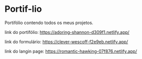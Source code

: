 # Portif-lio
Portifólio contendo todos os meus projetos.

link do portifólio: https://adoring-shannon-d309f1.netlify.app/

link do formulário: https://clever-wescoff-f2e9eb.netlify.app/

link do langin page: https://romantic-hawking-07f876.netlify.app/
